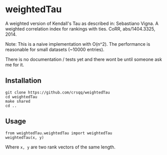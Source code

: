 weightedTau
===========

A weighted version of Kendall's Tau as described in: Sebastiano Vigna. A
weighted correlation index for rankings with ties. CoRR, abs/1404.3325, 2014. 

Note: This is a naive implementation with O(n^2). The performance is reasonable
for small datasets (~10000 entries).

There is no documentation / tests yet and there wont be until someone ask me
for it.

## Installation
```
git clone https://github.com/crsqq/weightedTau
cd weightedTau
make shared
cd ..
```

## Usage

```
from weightedTau.weightedTau import weightedTau
weightedTau(x, y)
```
Where `x, y` are two rank vectors of the same length.

